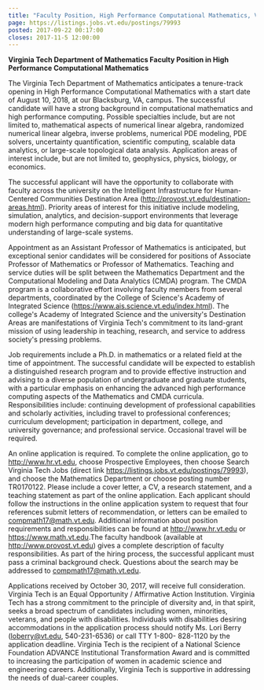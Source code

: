 ```yaml
---
title: "Faculty Position, High Performance Computational Mathematics, Virginia Tech"
page: https://listings.jobs.vt.edu/postings/79993
posted: 2017-09-22 00:17:00
closes: 2017-11-5 12:00:00
---
```


**Virginia Tech Department of Mathematics Faculty Position in High Performance Computational Mathematics**

The Virginia Tech Department of Mathematics anticipates a tenure-track opening in High Performance Computational Mathematics with a start date of August 10, 2018, at our Blacksburg, VA, campus. The successful candidate will have a strong background in computational mathematics and high performance computing.  Possible specialties include, but are not limited to, mathematical aspects of numerical linear algebra, randomized numerical linear algebra, inverse problems, numerical PDE modeling, PDE solvers, uncertainty quantification, scientific computing, scalable data analytics, or large-scale topological data analysis. Application areas of interest include, but are not limited to, geophysics, physics, biology, or economics. 

The successful applicant will have the opportunity to collaborate with faculty across the university on the Intelligent Infrastructure for Human-Centered Communities Destination Area (<http://provost.vt.edu/destination-areas.html>). Priority areas of interest for this initiative include modeling, simulation, analytics, and decision-support environments that leverage modern high performance computing and big data for quantitative understanding of large-scale systems.

Appointment as an Assistant Professor of Mathematics is anticipated, but exceptional senior candidates will be considered for positions of Associate Professor of Mathematics or Professor of Mathematics. Teaching and service duties will be split between the Mathematics Department and the Computational Modeling and Data Analytics (CMDA) program. The CMDA program is a collaborative effort involving faculty members from several departments, coordinated by the College of Science's Academy of Integrated Science (<https://www.ais.science.vt.edu/index.html>). The college's Academy of Integrated Science and the university's Destination Areas are manifestations of Virginia Tech's commitment to its land-grant mission of using leadership in teaching, research, and service to address society's pressing problems. 

Job requirements include a Ph.D. in mathematics or a related field at the time of appointment. The successful candidate will be expected to establish a distinguished research program and to provide effective instruction and advising to a diverse population of undergraduate and graduate students, with a particular emphasis on enhancing the advanced high performance computing aspects of the Mathematics and CMDA curricula. Responsibilities include: continuing development of professional capabilities and scholarly activities, including travel to professional conferences; curriculum development; participation in department, college, and university governance; and professional service. Occasional travel will be required.

An online application is required. To complete the online application, go to <http://www.hr.vt.edu>, choose Prospective Employees, then choose Search Virginia Tech  Jobs (direct link <https://listings.jobs.vt.edu/postings/79993>), and choose the Mathematics Department or choose posting number TR0170122. Please include a cover letter, a CV, a research statement, and a teaching statement as part of the online application. Each applicant should follow the instructions in the online application system to request that four references submit letters of recommendation, or letters can be emailed to <compmath17@math.vt.edu>. Additional information about position requirements and responsibilities can be found at <http://www.hr.vt.edu> or <https://www.math.vt.edu>.The faculty handbook (available at <http://www.provost.vt.edu>) gives a complete description of faculty responsibilities. As part of the hiring process, the successful applicant must pass a criminal background check. Questions about the search may be addressed to <compmath17@math.vt.edu>.

Applications received by October 30, 2017, will receive full consideration. Virginia Tech is an Equal Opportunity / Affirmative Action Institution. Virginia Tech has a strong commitment to the principle of diversity and, in that spirit, seeks a broad spectrum of candidates including women, minorities, veterans, and people with disabilities. Individuals with disabilities desiring accommodations in the application process should notify Ms. Lori Berry (<loberry@vt.edu>, 540-231-6536) or call TTY 1-800- 828-1120 by the application deadline. Virginia Tech is the recipient of a National Science Foundation ADVANCE Institutional Transformation Award and is committed to increasing the participation of women in academic science and engineering careers. Additionally, Virginia Tech is supportive in addressing the needs of dual-career couples. 
